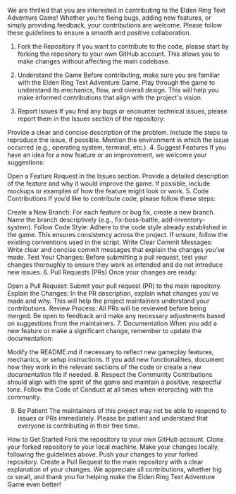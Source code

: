 We are thrilled that you are interested in contributing to the Elden Ring Text Adventure Game! Whether you’re fixing bugs, adding new features, or simply providing feedback, your contributions are welcome. Please follow these guidelines to ensure a smooth and positive collaboration.

1. Fork the Repository
If you want to contribute to the code, please start by forking the repository to your own GitHub account. This allows you to make changes without affecting the main codebase.

2. Understand the Game
Before contributing, make sure you are familiar with the Elden Ring Text Adventure Game. Play through the game to understand its mechanics, flow, and overall design. This will help you make informed contributions that align with the project's vision.

3. Report Issues
If you find any bugs or encounter technical issues, please report them in the Issues section of the repository:

Provide a clear and concise description of the problem.
Include the steps to reproduce the issue, if possible.
Mention the environment in which the issue occurred (e.g., operating system, terminal, etc.).
4. Suggest Features
If you have an idea for a new feature or an improvement, we welcome your suggestions:

Open a Feature Request in the Issues section.
Provide a detailed description of the feature and why it would improve the game.
If possible, include mockups or examples of how the feature might look or work.
5. Code Contributions
If you’d like to contribute code, please follow these steps:

Create a New Branch: For each feature or bug fix, create a new branch. Name the branch descriptively (e.g., fix-boss-battle, add-inventory-system).
Follow Code Style: Adhere to the code style already established in the game. This ensures consistency across the project. If unsure, follow the existing conventions used in the script.
Write Clear Commit Messages: Write clear and concise commit messages that explain the changes you’ve made.
Test Your Changes: Before submitting a pull request, test your changes thoroughly to ensure they work as intended and do not introduce new issues.
6. Pull Requests (PRs)
Once your changes are ready:

Open a Pull Request: Submit your pull request (PR) to the main repository.
Explain the Changes: In the PR description, explain what changes you’ve made and why. This will help the project maintainers understand your contributions.
Review Process: All PRs will be reviewed before being merged. Be open to feedback and make any necessary adjustments based on suggestions from the maintainers.
7. Documentation
When you add a new feature or make a significant change, remember to update the documentation:

Modify the README.md if necessary to reflect new gameplay features, mechanics, or setup instructions.
If you add new functionalities, document how they work in the relevant sections of the code or create a new documentation file if needed.
8. Respect the Community
Contributions should align with the spirit of the game and maintain a positive, respectful tone. Follow the Code of Conduct at all times when interacting with the community.

9. Be Patient
The maintainers of this project may not be able to respond to issues or PRs immediately. Please be patient and understand that everyone is contributing in their free time.

How to Get Started
Fork the repository to your own GitHub account.
Clone your forked repository to your local machine.
Make your changes locally, following the guidelines above.
Push your changes to your forked repository.
Create a Pull Request to the main repository with a clear explanation of your changes.
We appreciate all contributions, whether big or small, and thank you for helping make the Elden Ring Text Adventure Game even better!
